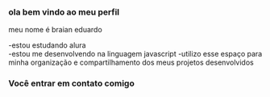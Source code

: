 ### ola bem vindo ao meu perfil 

meu nome é braian eduardo

-estou estudando alura  
-estou me desenvolvendo na linguagem javascript
-utilizo esse espaço para minha organização e compartilhamento dos meus projetos desenvolvidos

### Você entrar em contato comigo
